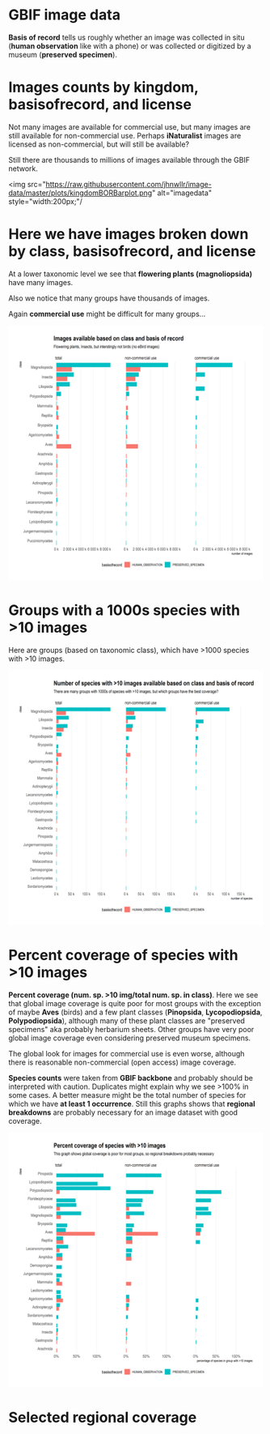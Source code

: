 
# GBIF image data

**Basis of record** tells us roughly whether an image was collected in situ (**human observation** like with a phone) or was collected or digitized by a museum (**preserved specimen**). 


# Images counts by kingdom, basisofrecord, and license



Not many images are available for commercial use, but many images are still available for non-commercial use. Perhaps **iNaturalist** images are licensed as non-commercial, but will still be available? 

Still there are thousands to millions of images available through the GBIF network. 

<img src="https://raw.githubusercontent.com/jhnwllr/image-data/master/plots/kingdomBORBarplot.png" alt="imagedata" style="width:200px;"/


# Here we have images broken down by class, basisofrecord, and license

At a lower taxonomic level we see that **flowering plants (magnoliopsida)** have many images. 

Also we notice that many groups have thousands of images. 

Again **commercial use** might be difficult for many groups...

![](https://raw.githubusercontent.com/jhnwllr/image-data/master/plots/classBORBarplot.png)

# Groups with a 1000s species with >10 images 

Here are groups (based on taxonomic class), which have >1000 species with >10 images. 

![](https://raw.githubusercontent.com/jhnwllr/image-data/master/plots/classSpeBarplot.png)


# Percent coverage of species with >10 images

**Percent coverage (num. sp. >10 img/total num. sp. in class)**. Here we see that global image coverage is quite poor for most groups with the exception of maybe **Aves** (birds) and a few plant classes (**Pinopsida**, **Lycopodiopsida**, **Polypodiopsida**), although many of these plant classes are "preserved specimens" aka probably herbarium sheets. Other groups have very poor global image coverage even considering preserved museum specimens. 

The global look for images for commercial use is even worse, although there is reasonable non-commercial (open access) image coverage. 

**Species counts** were taken from **GBIF backbone** and probably should be interpreted with caution. Duplicates might explain why we see >100% in some cases. A better measure might be the total number of species for which we have **at least 1 occurrence**. Still this graphs shows that **regional breakdowns** are probably necessary for an image dataset with good coverage. 

![](https://raw.githubusercontent.com/jhnwllr/image-data/master/plots/percentageCoverageBarplot.png)

# Selected regional coverage 













